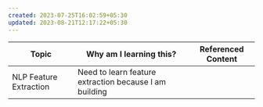 ```yaml
---
created: 2023-07-25T16:02:59+05:30
updated: 2023-08-21T12:17:22+05:30
---
```

| Topic                  | Why am I learning this? | Referenced Content |
| ---------------------- | ----------------------- | ------------------ |
| NLP Feature Extraction | Need to learn feature extraction because I am building                        |                    |